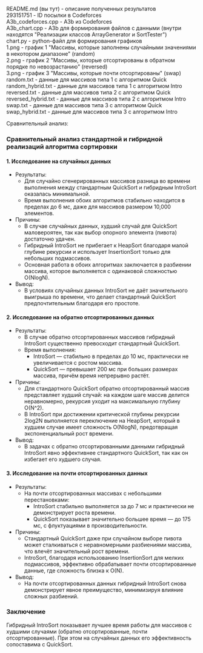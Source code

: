 README.md (вы тут) - описание полученных результатов  
293151751 - ID посылки в Codeforces  
A3b_codeforces.cpp - A3b из Codeforces  
A3b_chart.cpp - A3b для формирования файлов с данными (внутри находятся "Реализации классов ArrayGenerator и SortTester")  
chart.py - python-файл для формирования графиков  
1.png - график 1 "Массивы, которые заполнены случайными значениями в некотором диапазоне" (random)  
2.png - график 2 "Массивы, которые отсортированы в обратном порядке по невозрастанию" (reversed)  
3.png - график 3 "Массивы, которые почти отсортированы" (swap)  
random.txt - данные для массивов типа 1 с алгоритмом Quick  
random_hybrid.txt - данные для массивов типа 1 с алгоритмом Intro  
reversed.txt - данные для массивов типа 2 с алгоритмом Quick  
reversed_hybrid.txt - данные для массивов типа 2 с алгоритмом Intro  
swap.txt - данные для массивов типа 3 с алгоритмом Quick  
swap_hybrid.txt - данные для массивов типа 3 с алгоритмом Intro  

Сравнительный анализ:  
### Сравнительный анализ стандартной и гибридной реализаций алгоритма сортировки  
#### 1. Исследование на случайных данных  
- Результаты:  
  - Для случайно сгенерированных массивов разница во времени выполнения между стандартным QuickSort и гибридным IntroSort оказалась минимальной.  
  - Время выполнения обоих алгоритмов стабильно находится в пределах до 6 мс, даже для массивов размером 10,000 элементов.  
- Причины:  
  - В случае случайных данных, худший случай для QuickSort маловероятен, так как выбор опорного элемента (пивота) достаточно удачен.  
  - Гибридный IntroSort не прибегает к HeapSort благодаря малой глубине рекурсии и использует InsertionSort только для небольших подмассивов.  
  - Основная работа в обоих алгоритмах заключается в разбиении массива, которое выполняется с одинаковой сложностью O(NlogN).  
- Вывод:  
  - В условиях случайных данных IntroSort не даёт значительного выигрыша по времени, что делает стандартный QuickSort предпочтительным благодаря его простоте.  

#### 2. Исследование на обратно отсортированных данных  
- Результаты:  
  - В случае обратно отсортированных массивов гибридный IntroSort существенно превосходит стандартный QuickSort.   
  - Время выполнения:  
    - IntroSort — стабильно в пределах до 10 мс, практически не увеличивается с ростом массива.  
    - QuickSort — превышает 200 мс при больших размерах массива, причём время непрерывно растёт.  
- Причины:  
  - Для стандартного QuickSort обратно отсортированный массив представляет худший случай: на каждом шаге массив делится неравномерно, рекурсия уходит на максимальную глубину O(N^2).  
  - В IntroSort при достижении критической глубины рекурсии 2log2N выполняется переключение на HeapSort, который в худшем случае имеет сложность O(NlogN), предотвращая экспоненциальный рост времени.  
- Вывод:  
  - В задачах с обратно отсортированными данными гибридный IntroSort явно эффективнее стандартного QuickSort, так как он избегает его худшего случая.  

#### 3. Исследование на почти отсортированных данных  
- Результаты:  
  - На почти отсортированных массивах с небольшими перестановками:  
    - IntroSort стабильно выполняется за до 7 мс и практически не демонстрирует роста времени.  
    - QuickSort показывает значительно большее время — до 175 мс, с флуктуациями в производительности.  
- Причины:  
  - Стандартный QuickSort даже при случайном выборе пивота может сталкиваться с неравномерными разбиениями массива, что влечёт значительный рост времени.  
  - IntroSort, благодаря использованию InsertionSort для мелких подмассивов, эффективно обрабатывает почти отсортированные данные, где сложность близка к O(N).  
- Вывод:  
  - На почти отсортированных данных гибридный IntroSort снова демонстрирует явное преимущество, минимизируя влияние сложных разбиений.  

### Заключение  
   Гибридный IntroSort показывает лучшее время работы для массивов с худшими случаями (обратно отсортированные, почти отсортированные). При этом на случайных данных его эффективность сопоставима с QuickSort.  
